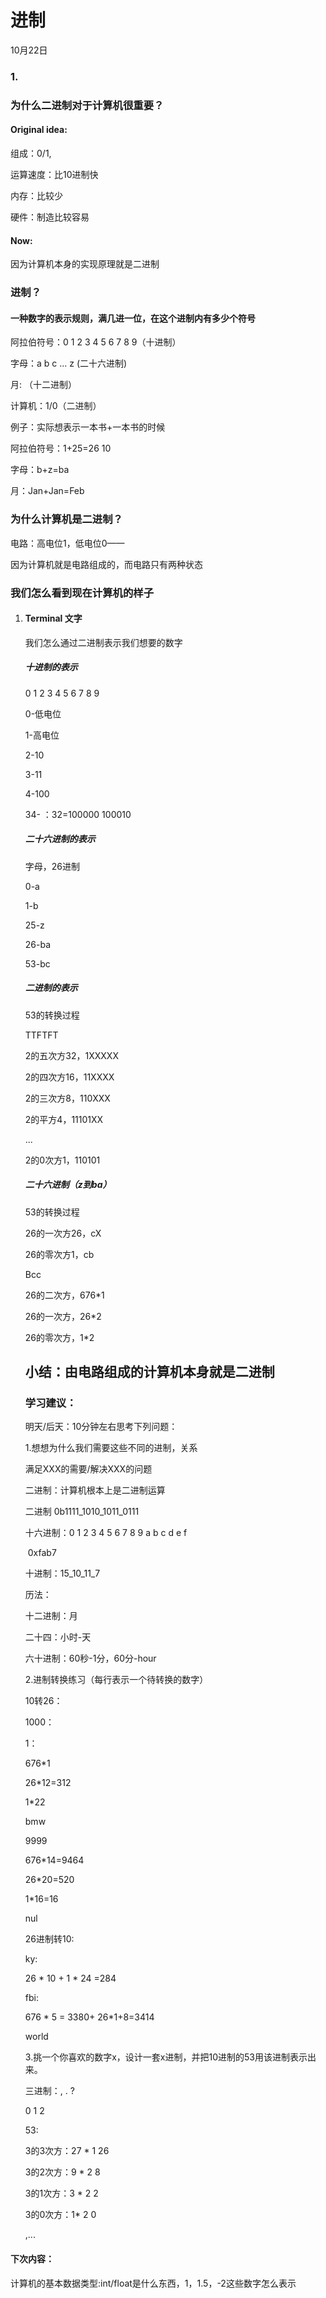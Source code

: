 # 进制

10月22日

### 1.

### 为什么二进制对于计算机很重要？

#### Original idea:

组成：0/1,

运算速度：比10进制快

内存：比较少

硬件：制造比较容易



#### Now:

因为计算机本身的实现原理就是二进制



### 进制？

#### 一种数字的表示规则，满几进一位，在这个进制内有多少个符号

阿拉伯符号：0 1 2 3 4 5 6 7 8 9（十进制）

字母：a b c ... z (二十六进制)

月: （十二进制）

计算机：1/0（二进制）



例子：实际想表示一本书+一本书的时候

阿拉伯符号：1+25=26     10

字母：b+z=ba

月：Jan+Jan=Feb



### 为什么计算机是二进制？

电路：高电位1，低电位0——

因为计算机就是电路组成的，而电路只有两种状态



### 我们怎么看到现在计算机的样子



1. #### Terminal 文字

   我们怎么通过二进制表示我们想要的数字

   

   ##### 十进制的表示

   0 1 2 3 4 5 6 7 8 9

   0-低电位

   1-高电位

   2-10

   3-11

   4-100

   34- ：32=100000 100010

   

   ##### 二十六进制的表示

   字母，26进制

   0-a

   1-b

   25-z

   26-ba

   53-bc

   ##### 二进制的表示

   53的转换过程

   TTFTFT

   2的五次方32，1XXXXX

   2的四次方16，11XXXX

   2的三次方8，110XXX

   2的平方4，11101XX

   ...

   2的0次方1，110101   

   

   ##### 二十六进制（z到ba）

   53的转换过程

   26的一次方26，cX

   26的零次方1，cb

   

   Bcc 

   26的二次方，676*1

   26的一次方，26*2

   26的零次方，1*2

   

   ## 小结：由电路组成的计算机本身就是二进制

   

   ### 学习建议：

   明天/后天：10分钟左右思考下列问题：

   1.想想为什么我们需要这些不同的进制，关系

   

   满足XXX的需要/解决XXX的问题

   二进制：计算机根本上是二进制运算  

   

   二进制  0b1111_1010_1011_0111

   十六进制：0 1 2 3 4 5 6 7 8 9 a b c d e f

   ​			0xfab7

   十进制：15_10_11_7

   历法：

   十二进制：月

   二十四：小时-天

   六十进制：60秒-1分，60分-hour
   
   
   
   
   
   
   
   2.进制转换练习（每行表示一个待转换的数字）
   
   
   
   10转26：
   
   1000：
   
   1：
   
   676*1 
   
   26*12=312
   
   1*22
   
   bmw
   
   
   
   9999
   
   676*14=9464
   
   26*20=520
   
   1*16=16
   
   nul
   
   
   
   
   
   26进制转10:
   
   ky:
   
   26 * 10 + 1 * 24 =284
   
   fbi:
   
   676 * 5 = 3380+ 26*1+8=3414
   
   world
   
   
   
   
   
   3.挑一个你喜欢的数字x，设计一套x进制，并把10进制的53用该进制表示出来。
   
   三进制：, . ?
   
   0 1 2 
   
   53: 
   
   3的3次方：27 * 1  26
   
   3的2次方：9 * 2  8
   
   3的1次方：3 * 2  2
   
   3的0次方：1* 2   0
   
   ,...
   
   



#### 下次内容：

计算机的基本数据类型:int/float是什么东西，1，1.5，-2这些数字怎么表示



### 